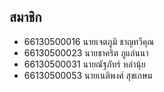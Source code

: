 ## สมาชิก
- 66130500016 นายเจตภูมิ ชาญทวีคุณ
- 66130500023 นายชาคริต ภูแล่นนา
- 66130500031 นายณัฐภัทร์  หลำนุ้ย
- 66130500053 นายเนติพงศ์  สุขเกษม
